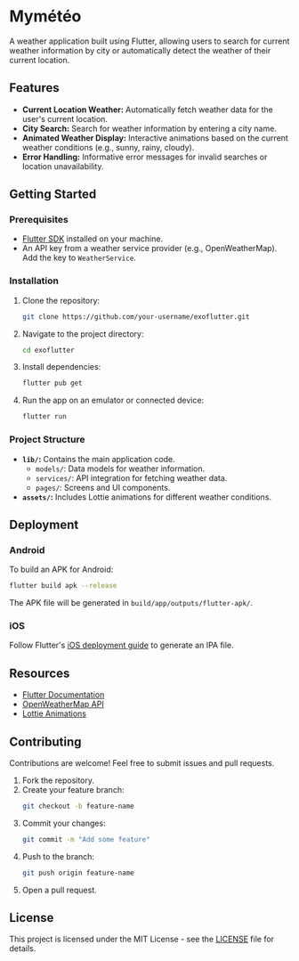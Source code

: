# Mymétéo
A weather application built using Flutter, allowing users to search for current weather information by city or automatically detect the weather of their current location.

## Features

- **Current Location Weather:** Automatically fetch weather data for the user's current location.
- **City Search:** Search for weather information by entering a city name.
- **Animated Weather Display:** Interactive animations based on the current weather conditions (e.g., sunny, rainy, cloudy).
- **Error Handling:** Informative error messages for invalid searches or location unavailability.

## Getting Started

### Prerequisites
- [Flutter SDK](https://flutter.dev/docs/get-started/install) installed on your machine.
- An API key from a weather service provider (e.g., OpenWeatherMap). Add the key to `WeatherService`.

### Installation

1. Clone the repository:
   ```bash
   git clone https://github.com/your-username/exoflutter.git
   ```

2. Navigate to the project directory:
   ```bash
   cd exoflutter
   ```

3. Install dependencies:
   ```bash
   flutter pub get
   ```

4. Run the app on an emulator or connected device:
   ```bash
   flutter run
   ```

### Project Structure
- **`lib/`:** Contains the main application code.
  - `models/`: Data models for weather information.
  - `services/`: API integration for fetching weather data.
  - `pages/`: Screens and UI components.
- **`assets/`:** Includes Lottie animations for different weather conditions.

## Deployment

### Android
To build an APK for Android:
```bash
flutter build apk --release
```
The APK file will be generated in `build/app/outputs/flutter-apk/`.

### iOS
Follow Flutter's [iOS deployment guide](https://docs.flutter.dev/deployment/ios) to generate an IPA file.

## Resources
- [Flutter Documentation](https://flutter.dev/docs)
- [OpenWeatherMap API](https://openweathermap.org/api)
- [Lottie Animations](https://lottiefiles.com)

## Contributing

Contributions are welcome! Feel free to submit issues and pull requests.

1. Fork the repository.
2. Create your feature branch:
   ```bash
   git checkout -b feature-name
   ```
3. Commit your changes:
   ```bash
   git commit -m "Add some feature"
   ```
4. Push to the branch:
   ```bash
   git push origin feature-name
   ```
5. Open a pull request.

## License

This project is licensed under the MIT License - see the [LICENSE](LICENSE) file for details.
